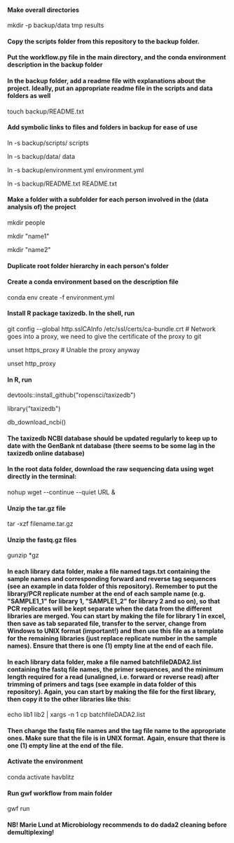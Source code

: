 #### Make overall directories

  mkdir -p backup/data tmp results

#### Copy the scripts folder from this repository to the backup folder. 

#### Put the workflow.py file in the main directory, and the conda environment description in the backup folder

#### In the backup folder, add a readme file with explanations about the project. Ideally, put an appropriate readme file in the scripts and data folders as well

  touch backup/README.txt 

#### Add symbolic links to files and folders in backup for ease of use

  ln -s backup/scripts/ scripts
  
  ln -s backup/data/ data
  
  ln -s backup/environment.yml environment.yml
  
  ln -s backup/README.txt README.txt

#### Make a folder with a subfolder for each person involved in the (data analysis of) the project

  mkdir people

  mkdir "name1"

  mkdir "name2"

#### Duplicate root folder hierarchy in each person's folder
  
#### Create a conda environment based on the description file

  conda env create -f environment.yml

#### Install R package taxizedb. In the shell, run

  git config --global http.sslCAInfo /etc/ssl/certs/ca-bundle.crt # Network goes into a proxy, we need to give the certificate of the proxy to git        
  
  unset https_proxy # Unable the proxy anyway
  
  unset http_proxy

#### In R, run 

  devtools::install_github("ropensci/taxizedb")
  
  library("taxizedb")
  
  db_download_ncbi()

#### The taxizedb NCBI database should be updated regularly to keep up to date with the GenBank nt database (there seems to be some lag in the taxizedb online database) 

#### In the root data folder, download the raw sequencing data using wget directly in the terminal:

  nohup wget --continue --quiet URL &
 
#### Unzip the tar.gz file 

  tar -xzf filename.tar.gz
  
#### Unzip the fastq.gz files

  gunzip *gz
  
#### In each library data folder, make a file named tags.txt containing the sample names and corresponding forward and reverse tag sequences (see an example in data folder of this repository). Remember to put the library/PCR replicate number at the end of each sample name (e.g. "SAMPLE1_1" for library 1, "SAMPLE1_2" for library 2 and so on), so that PCR replicates will be kept separate when the data from the different libraries are merged. You can start by making the file for library 1 in excel, then save as tab separated file, transfer to the server, change from Windows to UNIX format (important!) and then use this file as a template for the remaining libraries (just replace replicate number in the sample names). Ensure that there is one (1) empty line at the end of each file. 

#### In each library data folder, make a file named batchfileDADA2.list containing the fastq file names, the primer sequences, and the minimum length required for a read (unaligned, i.e. forward or reverse read) after trimming of primers and tags (see example in data folder of this repository). Again, you can start by making the file for the first library, then copy it to the other libraries like this:

  echo lib1 lib2 | xargs -n 1 cp batchfileDADA2.list
  
#### Then change the fastq file names and the tag file name to the appropriate ones. Make sure that the file is in UNIX format. Again, ensure that there is one (1) empty line at the end of the file.  

#### Activate the environment
  
  conda activate havblitz
  
#### Run gwf workflow from main folder

gwf run

#### NB! Marie Lund at Microbiology recommends to do dada2 cleaning before demultiplexing!
